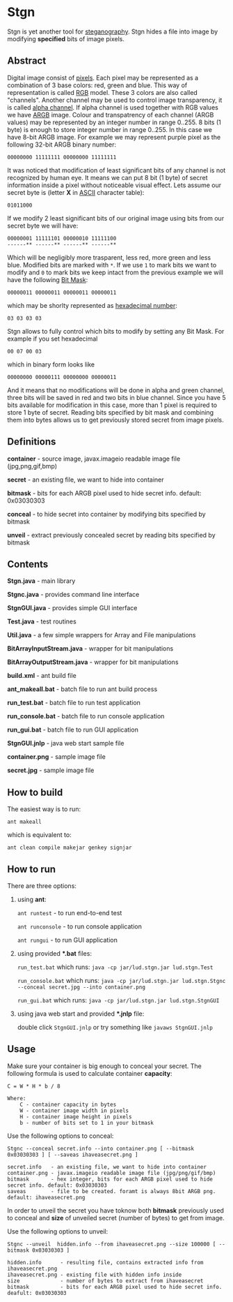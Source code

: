 Stgn
=========

Stgn is yet another tool for [steganography](http://en.wikipedia.org/wiki/Steganography). Stgn hides a file into image by modifying __specified__ bits of image pixels.

Abstract
---------

Digital image consist of [pixels](http://en.wikipedia.org/wiki/Pixel). Each pixel may be represented as a combination of 3 base colors: red, green and blue. This way of representation is called [RGB](http://en.wikipedia.org/wiki/RGB) model. These 3 colors are also called "channels". Another channel may be used to control image transparency, it is called [alpha channel](http://en.wikipedia.org/wiki/Alpha_channel). If alpha channel is used together with RGB values we have [ARGB](http://en.wikipedia.org/wiki/RGBA_color_space) image. Colour and transpatrency of each channel (ARGB values) may be represented by an integer number in range 0..255. 8 bits (1 byte) is enough to store integer number in range 0..255. In this case we have 8-bit ARGB image. For example we may represent purple pixel as the following 32-bit ARGB binary number: 

    00000000 11111111 00000000 11111111

It was noticed that modification of least significant bits of any channel is not recognized by human eye. It means we can put 8 bit (1 byte) of secret information inside a pixel without noticeable visual effect. Lets assume our secret byte is (letter __X__ in [ASCII](http://en.wikipedia.org/wiki/Ascii) character table):

    01011000

If we modify 2 least significant bits of our original image using bits from our secret byte we will have:

    00000001 11111101 00000010 11111100
    ------** ------** ------** ------**


Which will be negligibly more trasparent, less red, more green and less blue. Modified bits are marked with ```*```. If we use ```1``` to mark bits we want to modify and ```0``` to mark bits we keep intact from the previous example we will have the following [Bit Mask](http://en.wikipedia.org/wiki/Bit_mask):

    00000011 00000011 00000011 00000011

 which may be shorlty represented as [hexadecimal number](http://en.wikipedia.org/wiki/Hexadecimal_number):

    03 03 03 03

Stgn allows to fully control which bits to modify by setting any Bit Mask. For example if you set hexadecimal

    00 07 00 03

 which in binary form looks like

    00000000 00000111 00000000 00000011

And it means that no modifications will be done in alpha and green channel, three bits will be saved in red and two bits in blue channel. Since you have 5 bits available for modification in this case, more than 1 pixel is required to store 1 byte of secret.
Reading bits specified by bit mask and combining them into bytes allows us to get previously stored secret from image pixels.


Definitions
----------

**container** - source image, javax.imageio readable image file (jpg,png,gif,bmp)

**secret** - an existing file, we want to hide into container

**bitmask** - bits for each ARGB pixel used to hide secret info. default: 0x03030303

**conceal** - to hide secret into container by modifying bits specified by bitmask

**unveil** - extract previously concealed secret by reading bits specified by bitmask


Contents
-----------

**Stgn.java** - main library

**Stgnc.java** - provides command line interface

**StgnGUI.java** - provides simple GUI interface

**Test.java** - test routines

**Util.java** - a few simple wrappers for Array and File manipulations

**BitArrayInputStream.java** - wrapper for bit manipulations

**BitArrayOutputStream.java** - wrapper for bit manipulations

**build.xml** - ant build file

**ant_makeall.bat** - batch file to run ant build process

**run_test.bat** - batch file to run test application

**run_console.bat** - batch file to run console application

**run_gui.bat** - batch file to run GUI application

**StgnGUI.jnlp** - java web start sample file

**container.png** - sample image file

**secret.jpg** - sample image file

How to build
------------

The easiest way is to run:

    ant makeall

which is equivalent to:

    ant clean compile makejar genkey signjar


How to run
------------

There are three options:

1. using __ant__:

    ```ant runtest``` - to run end-to-end test

    ```ant runconsole``` - to run console application

    ```ant rungui``` - to run GUI application

2. using provided __*.bat__ files:

    ```run_test.bat``` which runs: ```java -cp jar/lud.stgn.jar lud.stgn.Test```

    ```run_console.bat``` which runs: ```java -cp jar/lud.stgn.jar lud.stgn.Stgnc --conceal secret.jpg --into container.png```

    ```run_gui.bat``` which runs:   ```java -cp jar/lud.stgn.jar lud.stgn.StgnGUI```

3. using java web start and provided __*.jnlp__ file:
    
    double click ```StgnGUI.jnlp``` or try something like ```javaws StgnGUI.jnlp```

Usage
-----------
Make sure your container is big enough to conceal your secret.
The following formula is used to calculate container **capacity**:

    C = W * H * b / 8
    
    Where:
        C - container capacity in bytes
        W - container image width in pixels
        H - container image height in pixels
        b - number of bits set to 1 in your bitmask

Use the following options to conceal:

```Stgnc --conceal secret.info --into container.png [ --bitmask 0x03030303 ] [ --saveas ihaveasecret.png ]```

    secret.info   - an existing file, we want to hide into container
    container.png - javax.imageio readable image file (jpg/png/gif/bmp)
    bitmask       - hex integer, bits for each ARGB pixel used to hide secret info. default: 0x03030303
    saveas        - file to be created. foramt is always 8bit ARGB png. default: ihaveasecret.png

In order to unveil the secret you have toknow both **bitmask** previously used to conceal and **size** of unveiled secret (number of bytes) to get from image.

Use the following options to unveil:

```Stgnc --unveil  hidden.info --from ihaveasecret.png --size 100000 [ --bitmask 0x03030303 ]```

    hidden.info      - resulting file, contains extracted info from ihaveasecret.png
    ihaveasecret.png - existing file with hidden info inside
    size             - number of bytes to extract from ihaveasecret
    bitmask          - bits for each ARGB pixel used to hide secret info. deafult: 0x03030303

